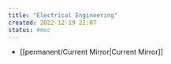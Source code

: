 ```yaml
---
title: "Electrical Engineering"
created: 2022-12-19 22:07
status: #moc
---
```


- [[permanent/Current Mirror|Current Mirror]]